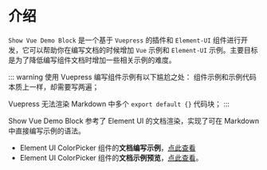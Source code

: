# 介绍

`Show Vue Demo Block` 是一个基于 `Vuepress` 的插件和 `Element-UI` 组件进行开发，它可以帮助你在编写文档的时候增加 `Vue` 示例和 `Element-UI` 示例。主要目标是为了降低编写组件文档时增加一些相关示例的难度。

::: warning 使用 Vuepress 编写组件示例有以下尴尬之处：
组件示例和示例代码本质上一样，却需要写两遍；

Vuepress 无法渲染 Markdown 中多个 `export default {}` 代码块；
:::

Show Vue Demo Block 参考了 Element UI 的文档渲染，实现了可在 Markdown 中直接编写示例的语法。
* Element UI ColorPicker 组件的**文档编写示例**，[点此查看](https://github.com/ElemeFE/element/blob/dev/examples/docs/zh-CN/color-picker.md)
* Element UI ColorPicker 组件的**文档示例预览**，[点此查看](https://element.eleme.cn/2.0/#/zh-CN/component/color-picker)。